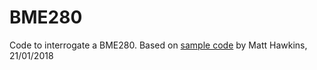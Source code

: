 # BME280
Code to interrogate a BME280.
Based on 
[sample code](https://www.raspberrypi-spy.co.uk/2016/07/using-bme280-i2c-temperature-pressure-sensor-in-python)
by Matt Hawkins, 21/01/2018



